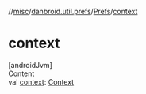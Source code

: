 //[misc](../../index.md)/[danbroid.util.prefs](../index.md)/[Prefs](index.md)/[context](context.md)



# context  
[androidJvm]  
Content  
val [context](context.md): [Context](https://developer.android.com/reference/kotlin/android/content/Context.html)  




